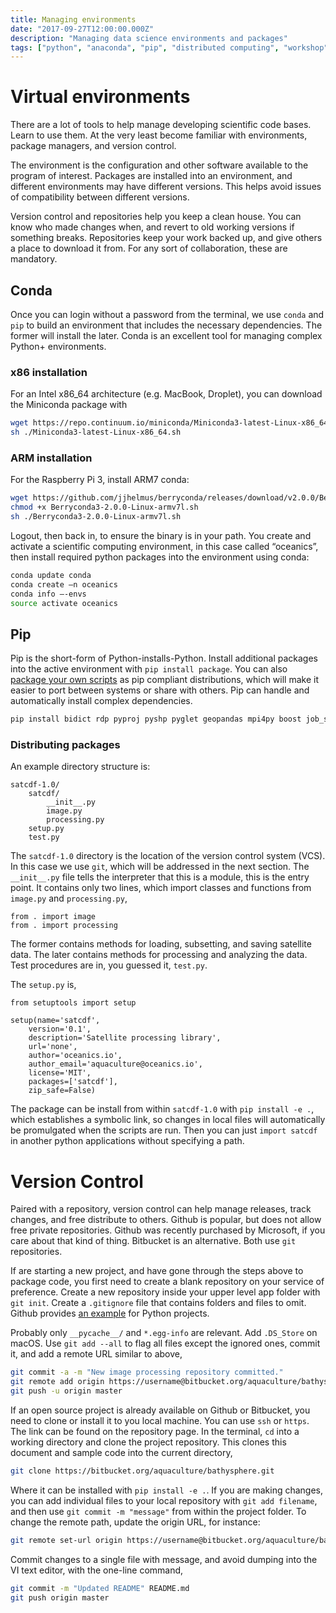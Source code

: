 ```yaml
---
title: Managing environments
date: "2017-09-27T12:00:00.000Z"
description: "Managing data science environments and packages"
tags: ["python", "anaconda", "pip", "distributed computing", "workshop"]
---
```


# Virtual environments

There are a lot of tools to help manage developing scientific code bases. 
Learn to use them. 
At the very least become familiar with environments, package managers, and version control.

The environment is the configuration and other software available to the program of interest. 
Packages are installed into an environment, and different environments may have different versions. 
This helps avoid issues of compatibility between different versions.

Version control and repositories help you keep a clean house. 
You can know who made changes when, and revert to old working versions if something breaks. 
Repositories keep your work backed up, and give others a place to download it from. 
For any sort of collaboration, these are mandatory. 


## Conda

Once you can login without a password from the terminal, we use `conda` and `pip` to build an environment 
that includes the necessary dependencies. The former will install the later.
Conda is an excellent tool for managing complex Python+ environments.

### x86 installation

For an Intel x86_64 architecture (e.g. MacBook, Droplet), you can download the Miniconda package with 

```bash
wget https://repo.continuum.io/miniconda/Miniconda3-latest-Linux-x86_64.sh
sh ./Miniconda3-latest-Linux-x86_64.sh
```

### ARM installation

For the Raspberry Pi 3, install ARM7 conda:

```bash
wget https://github.com/jjhelmus/berryconda/releases/download/v2.0.0/Berryconda3-2.0.0-Linux-armv7l.sh
chmod +x Berryconda3-2.0.0-Linux-armv7l.sh
sh ./Berryconda3-2.0.0-Linux-armv7l.sh
```

Logout, then back in, to ensure the binary is in your path. You create and activate a scientific computing environment,
in this case called “oceanics”, then install required python packages into the environment using conda:

```bash
conda update conda
conda create —n oceanics
conda info —-envs
source activate oceanics
```

## Pip

Pip is the short-form of Python-installs-Python. Install additional packages into the active environment with `pip install package`. 
You can also [package your own scripts](https://python-packaging.readthedocs.io/en/latest/minimal.html#) as pip compliant distributions, 
which will make it easier to port between systems or share with others. 
Pip can handle and automatically install complex dependencies. 

```bash
pip install bidict rdp pyproj pyshp pyglet geopandas mpi4py boost job_stream gdal cmake osmnx bottleneck rtree scrapy geopy shapely gridded dateutil numexpr tz bs4 html5lib openpyxl tables xldd xlwt sqlalchemy h5py lxml
```


### Distributing packages

An example directory structure is:

```
satcdf-1.0/
	satcdf/
		__init__.py
		image.py 
		processing.py
	setup.py
	test.py
```

The `satcdf-1.0` directory is the location of the version control system (VCS). 
In this case we use `git`, which will be addressed in the next section. 
The `__init__.py` file tells the interpreter that this is a module, this is the entry point. 
It contains only two lines, which import classes and functions from  `image.py` and `processing.py`,

```
from . import image
from . import processing
```

The former contains methods for loading, subsetting, and saving satellite data. 
The later contains methods for processing and analyzing the data. 
Test procedures are in, you guessed it, `test.py`. 

The `setup.py` is,

```
from setuptools import setup

setup(name='satcdf',
    version='0.1',
    description='Satellite processing library',
    url='none',
    author='oceanics.io',
    author_email='aquaculture@oceanics.io',
    license='MIT',
    packages=['satcdf'],
    zip_safe=False)
```

The package can be install from within `satcdf-1.0` with `pip install -e .`, which establishes a symbolic link, 
so changes in local files will automatically be promulgated when the scripts are run. 
Then you can just `import satcdf` in another python applications without specifying a path.

# Version Control

Paired with a repository, version control can help manage releases, track changes, and free distribute to others. 
Github is popular, but does not allow free private repositories. Github was recently purchased by Microsoft, 
if you care about that kind of thing. Bitbucket is an alternative. Both use `git` repositories. 

If are starting a new project, and have gone through the steps above to package code, 
you first need to create a blank repository on your service of preference. 
Create a new repository inside your upper level app folder with `git init`. 
Create a `.gitignore` file that contains folders and files to omit. 
Github provides [an example](https://github.com/github/gitignore/blob/master/Python.gitignore) for Python projects. 

Probably only `__pycache__/` and `*.egg-info` are relevant. Add `.DS_Store` on macOS. 
Use `git add --all` to flag all files except the ignored ones, commit it, and add a remote URL similar to above, 

```bash
git commit -a -m "New image processing repository committed."
git remote add origin https://username@bitbucket.org/aquaculture/bathysphere.git
git push -u origin master
```

If an open source project is already available on Github or Bitbucket, you need to clone or install it to you local machine. 
You can use `ssh` or `https`. The link can be found on the repository page.
 In the terminal, `cd` into a working directory and clone the project repository. 
 This clones this document and sample code into the current directory,

```bash
git clone https://bitbucket.org/aquaculture/bathysphere.git
```

Where it can be installed with `pip install -e .`. If you are making changes, you can add individual files to your local 
repository with `git add filename`, and then use `git commit -m "message"` from within the project folder. 
To change the remote path, update the origin URL, for instance:

```bash
git remote set-url origin https://username@bitbucket.org/aquaculture/bathysphere.git
```

Commit changes to a single file with message, and avoid dumping into the VI text editor, with the one-line command,

```bash
git commit -m "Updated README" README.md
git push origin master
```